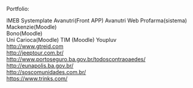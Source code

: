 Portfolio:

IMEB
Systemplate
Avanutri(Front APP)
Avanutri Web
Profarma(sistema)  
Mackenzie(Moodle)  
Bono(Moodle)  
Uni Carioca(Moodle)
TIM (Moodle)
Youpluv  
http://www.gtreid.com  
http://jeeptour.com.br/  
http://www.portoseguro.ba.gov.br/todoscontraoaedes/  
http://eunapolis.ba.gov.br/  
http://soscomunidades.com.br/  
https://www.trinks.com/  

